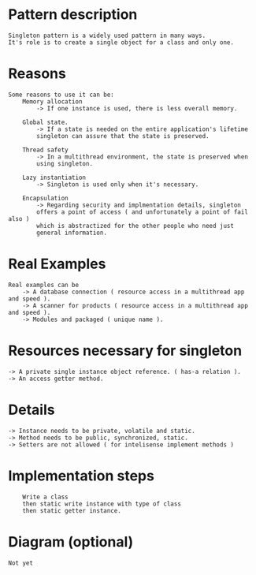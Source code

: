 # Pattern description
    Singleton pattern is a widely used pattern in many ways. 
    It's role is to create a single object for a class and only one.

# Reasons
    Some reasons to use it can be:
        Memory allocation 
            -> If one instance is used, there is less overall memory.
        
        Global state.
            -> If a state is needed on the entire application's lifetime
            singleton can assure that the state is preserved.
        
        Thread safety
            -> In a multithread environment, the state is preserved when
            using singleton.
        
        Lazy instantiation
            -> Singleton is used only when it's necessary.

        Encapsulation
            -> Regarding security and implmentation details, singleton
            offers a point of access ( and unfortunately a point of fail also )
            which is abstractized for the other people who need just
            general information.
# Real Examples
    Real examples can be
        -> A database connection ( resource access in a multithread app and speed ).
        -> A scanner for products ( resource access in a multithread app and speed ).
        -> Modules and packaged ( unique name ).

# Resources necessary for singleton
    -> A private single instance object reference. ( has-a relation ).
    -> An access getter method.

# Details
    -> Instance needs to be private, volatile and static.
    -> Method needs to be public, synchronized, static.
    -> Setters are not allowed ( for intelisense implement methods )
# Implementation steps
        Write a class 
        then static write instance with type of class 
        then static getter instance.

# Diagram (optional)
    Not yet